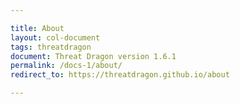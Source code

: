 ```yaml
---

title: About
layout: col-document
tags: threatdragon
document: Threat Dragon version 1.6.1
permalink: /docs-1/about/
redirect_to: https://threatdragon.github.io/about

---
```

